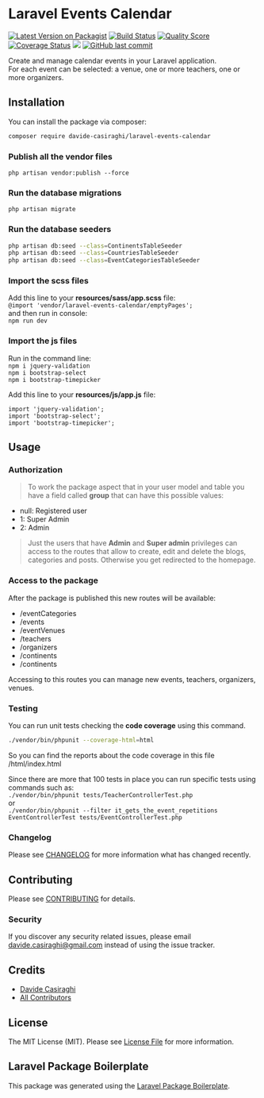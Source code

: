 # Laravel Events Calendar

[![Latest Version on Packagist](https://img.shields.io/packagist/v/davide-casiraghi/laravel-events-calendar.svg?style=flat-square)](https://packagist.org/packages/davide-casiraghi/laravel-events-calendar)
[![Build Status](https://img.shields.io/travis/davide-casiraghi/laravel-events-calendar/master.svg?style=flat-square)](https://travis-ci.org/davide-casiraghi/laravel-events-calendar)
[![Quality Score](https://img.shields.io/scrutinizer/g/davide-casiraghi/laravel-events-calendar.svg?style=flat-square)](https://scrutinizer-ci.com/g/davide-casiraghi/laravel-events-calendar)
[![Coverage Status](https://scrutinizer-ci.com/g/davide-casiraghi/laravel-events-calendar/badges/coverage.png?b=master)](https://scrutinizer-ci.com/g/davide-casiraghi/laravel-events-calendar/)
<a href="https://codeclimate.com/github/davide-casiraghi/laravel-events-calendar/maintainability"><img src="https://api.codeclimate.com/v1/badges/f97a74037f25f1c29088/maintainability" /></a>
[![GitHub last commit](https://img.shields.io/github/last-commit/davide-casiraghi/laravel-events-calendar.svg)](https://github.com/davide-casiraghi/laravel-events-calendar) 


Create and manage calendar events in your Laravel application.  
For each event can be selected: a venue, one or more teachers, one or more organizers.

## Installation

You can install the package via composer:

```bash
composer require davide-casiraghi/laravel-events-calendar
```

### Publish all the vendor files
```php artisan vendor:publish --force```

### Run the database migrations
```php artisan migrate```

### Run the database seeders
```bash
php artisan db:seed --class=ContinentsTableSeeder
php artisan db:seed --class=CountriesTableSeeder
php artisan db:seed --class=EventCategoriesTableSeeder
```

### Import the scss files
Add this line to your **resources/sass/app.scss** file:  
```@import 'vendor/laravel-events-calendar/emptyPages';```   
and then run in console:  
```npm run dev```  

### Import the js files
Run in the command line:   
```npm i jquery-validation```   
```npm i bootstrap-select```   
```npm i bootstrap-timepicker```   

Add this line to your **resources/js/app.js** file:  
```
import 'jquery-validation';
import 'bootstrap-select';
import 'bootstrap-timepicker';
```


## Usage

### Authorization
> To work the package aspect that in your user model and table you have a field called **group** that can have this possible values:
- null: Registered user 
- 1: Super Admin
- 2: Admin

> Just the users that have **Admin** and **Super admin** privileges can access to the routes that allow to create, edit and delete the blogs, categories and posts. Otherwise you get redirected to the homepage.

### Access to the package
After the package is published this new routes will be available:
- /eventCategories
- /events
- /eventVenues
- /teachers
- /organizers
- /continents
- /continents

Accessing to this routes you can manage new events, teachers, organizers, venues.


### Testing
You can run unit tests checking the **code coverage** using this command.   
``` bash
./vendor/bin/phpunit --coverage-html=html   
```
So you can find the reports about the code coverage in this file /html/index.html  

Since there are more that 100 tests in place you can run specific tests using commands such as:  
``` ./vendor/bin/phpunit tests/TeacherControllerTest.php ```  
or  
``` ./vendor/bin/phpunit --filter it_gets_the_event_repetitions EventControllerTest tests/EventControllerTest.php ```  

### Changelog

Please see [CHANGELOG](CHANGELOG.md) for more information what has changed recently.

## Contributing

Please see [CONTRIBUTING](CONTRIBUTING.md) for details.

### Security

If you discover any security related issues, please email davide.casiraghi@gmail.com instead of using the issue tracker.

## Credits

- [Davide Casiraghi](https://github.com/davide-casiraghi)
- [All Contributors](../../contributors)

## License

The MIT License (MIT). Please see [License File](LICENSE.md) for more information.

## Laravel Package Boilerplate

This package was generated using the [Laravel Package Boilerplate](https://laravelpackageboilerplate.com).

